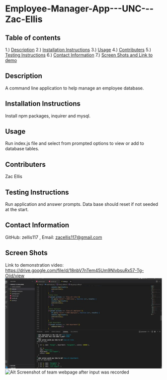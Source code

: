 # Employee-Manager-App---UNC---Zac-Ellis 

## Table of contents
1.) [Description](#description)
2.) [Installation Instructions](#install)
3.) [Usage](#usage)
4.) [Contributers](#contributers)
5.) [Testing Instructions](#testing)
6.) [Contact Information](#contact)
7.) [Screen Shots and Link to demo](#screenShots)

<a name="description"></a>
## Description
A command line application to help manage an employee database. 

<a name="install"></a>
## Installation Instructions
Install npm packages, inquirer and mysql. 

<a name="usage"></a>
## Usage
Run index.js file and select from prompted options to view or add to database tables.  

<a name="contributers"></a>
## Contributers
Zac Ellis

<a name="test"></a>
## Testing Instructions
Run application and answer prompts. 
Data base should reset if not seeded at the start.  

<a name="contact"></a>
## Contact Information
GitHub: zellis117 , Email: zacellis117@gmail.com

<a name="screenShots"></a>
## Screen Shots
Link to demonstration video: https://drive.google.com/file/d/18nbV7nTem45Um9NlvbsuRx57-Tg-Oiid/view 
![Alt Screenshot of application running](./images/screenShot1.jpg)
![Alt Screenshot of team webpage after input was recorded](./images/screenShot2.jpg)
